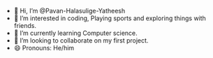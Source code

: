 - 👋 Hi, I’m @Pavan-Halasulige-Yatheesh
- 👀 I’m interested in coding, Playing sports and exploring things with friends.
- 🌱 I’m currently learning Computer science.
- 💞️ I’m looking to collaborate on my first project.
- 😄 Pronouns: He/him

<!---
Pavan-Halasulige-Yatheesh/Pavan-Halasulige-Yatheesh is a ✨ special ✨ repository because its `README.md` (this file) appears on your GitHub profile.
You can click the Preview link to take a look at your changes.
--->
